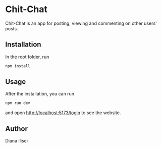 # Chit-Chat

Chit-Chat is an app for posting, viewing and commenting on other users' posts.

## Installation

In the root folder, run

```bash
npm install
```

## Usage

After the installation, you can run 
```bash
npm run dev
```
and open [http://localhost:5173/login](http://localhost:5173/login) to see the website.


## Author

Diana Ilisei